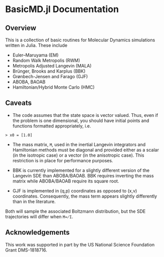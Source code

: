 # BasicMD.jl Documentation


## Overview
This is a collection of basic routines for Molecular Dynamics simulations
written in Julia.  These include
* Euler–Maruyama (EM)
* Random Walk Metropolis (RWM)
* Metropolis Adjusted Langevin (MALA)
* Brünger, Brooks and Karplus (BBK)
* Grønbech-Jensen and Farago (GJF)
* ABOBA, BAOAB
* Hamiltonian/Hybrid Monte Carlo (HMC)

## Caveats
* The code assumes that the state space is vector valued.  Thus, even if the
  problem is one dimensional, you should have initial points and functions
  formatted appropriately, i.e.
```
> x0 = [1.0]
```

* The mass matrix, `M`, used in the inertial Langevin integrators and
  Hamiltonian methods must be diagonal and provided either as a scalar (in the
  isotropic case) or a vector (in the anisotropic case).  This restriction is in
  place for performance purposes.

* BBK is currently implemented for a slightly different version of the Langevin
  SDE than ABOBA/BAOAB.  BBK requires inverting the mass matrix while
  ABOBA/BAOAB require its square root.

* GJF is implemented in (q,p) coordinates as opposed to (x,v) coordinates.
  Consequently, the mass term appears slightly differently than in the
  literature.

Both will sample the associated Boltzmann distribution, but the SDE trajectories
will differ when `M≂̸I`.

## Acknowledgements
This work was supported in part by the US National Science Foundation Grant DMS-1818716.
